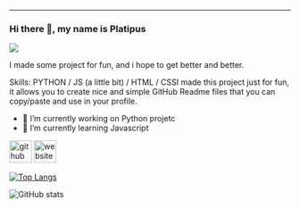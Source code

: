 
-----

### Hi there 👋, my name is Platipus
![](https://platipuss.xyz/pdp.jpg)

I made some project for fun, and i hope to get better and better.

Skills: PYTHON / JS (a little bit)  / HTML / CSSI made this project just for fun, it allows you to create nice and simple GitHub Readme files that you can copy/paste and use in your profile.

- 🔭 I’m currently working on Python projetc 
- 🌱 I’m currently learning Javascript 


[<img src='https://cdn.jsdelivr.net/npm/simple-icons@3.0.1/icons/github.svg' alt='github' height='40'>](https://github.com/platipus9999)  [<img src='https://cdn.jsdelivr.net/npm/simple-icons@3.0.1/icons/icloud.svg' alt='website' height='40'>](https://platipus.xyz)  

[![Top Langs](https://github-readme-stats.vercel.app/api/top-langs/?username=platipus9999)](https://github.com/anuraghazra/github-readme-stats)

![GitHub stats](https://github-readme-stats.vercel.app/api?username=platipus9999&show_icons=true)  

